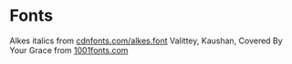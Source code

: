 # Fonts

Alkes italics from [cdnfonts.com/alkes.font](cdnfonts.com/alkes.font)
Valittey, Kaushan, Covered By Your Grace from [1001fonts.com](1001fonts.com)